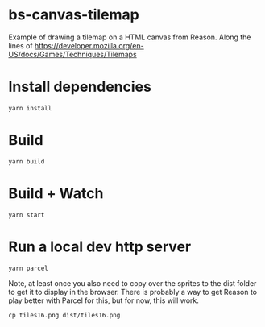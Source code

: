# bs-canvas-tilemap

Example of drawing a tilemap on a HTML canvas from Reason. Along the lines of https://developer.mozilla.org/en-US/docs/Games/Techniques/Tilemaps

# Install dependencies
```
yarn install
```

# Build
```
yarn build
```

# Build + Watch

```
yarn start
```

# Run a local dev http server
```
yarn parcel
```

Note, at least once you also need to copy over the sprites to the dist folder to get it to display in the browser. There is probably a way to get Reason to play better with Parcel for this, but for now, this will work.

```
cp tiles16.png dist/tiles16.png
```
